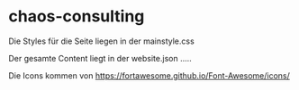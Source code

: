 # chaos-consulting
Die Styles für die Seite liegen in der mainstyle.css

Der gesamte Content liegt in der website.json
.....

Die Icons kommen von https://fortawesome.github.io/Font-Awesome/icons/
